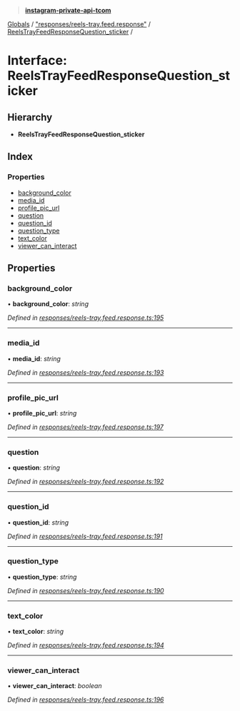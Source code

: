 > **[instagram-private-api-tcom](../README.md)**

[Globals](../README.md) / ["responses/reels-tray.feed.response"](../modules/_responses_reels_tray_feed_response_.md) / [ReelsTrayFeedResponseQuestion_sticker](_responses_reels_tray_feed_response_.reelstrayfeedresponsequestion_sticker.md) /

# Interface: ReelsTrayFeedResponseQuestion_sticker

## Hierarchy

* **ReelsTrayFeedResponseQuestion_sticker**

## Index

### Properties

* [background_color](_responses_reels_tray_feed_response_.reelstrayfeedresponsequestion_sticker.md#background_color)
* [media_id](_responses_reels_tray_feed_response_.reelstrayfeedresponsequestion_sticker.md#media_id)
* [profile_pic_url](_responses_reels_tray_feed_response_.reelstrayfeedresponsequestion_sticker.md#profile_pic_url)
* [question](_responses_reels_tray_feed_response_.reelstrayfeedresponsequestion_sticker.md#question)
* [question_id](_responses_reels_tray_feed_response_.reelstrayfeedresponsequestion_sticker.md#question_id)
* [question_type](_responses_reels_tray_feed_response_.reelstrayfeedresponsequestion_sticker.md#question_type)
* [text_color](_responses_reels_tray_feed_response_.reelstrayfeedresponsequestion_sticker.md#text_color)
* [viewer_can_interact](_responses_reels_tray_feed_response_.reelstrayfeedresponsequestion_sticker.md#viewer_can_interact)

## Properties

###  background_color

• **background_color**: *string*

*Defined in [responses/reels-tray.feed.response.ts:195](https://github.com/cuonglnhust/instagram-private-api-tcom/blob/3e16058/src/responses/reels-tray.feed.response.ts#L195)*

___

###  media_id

• **media_id**: *string*

*Defined in [responses/reels-tray.feed.response.ts:193](https://github.com/cuonglnhust/instagram-private-api-tcom/blob/3e16058/src/responses/reels-tray.feed.response.ts#L193)*

___

###  profile_pic_url

• **profile_pic_url**: *string*

*Defined in [responses/reels-tray.feed.response.ts:197](https://github.com/cuonglnhust/instagram-private-api-tcom/blob/3e16058/src/responses/reels-tray.feed.response.ts#L197)*

___

###  question

• **question**: *string*

*Defined in [responses/reels-tray.feed.response.ts:192](https://github.com/cuonglnhust/instagram-private-api-tcom/blob/3e16058/src/responses/reels-tray.feed.response.ts#L192)*

___

###  question_id

• **question_id**: *string*

*Defined in [responses/reels-tray.feed.response.ts:191](https://github.com/cuonglnhust/instagram-private-api-tcom/blob/3e16058/src/responses/reels-tray.feed.response.ts#L191)*

___

###  question_type

• **question_type**: *string*

*Defined in [responses/reels-tray.feed.response.ts:190](https://github.com/cuonglnhust/instagram-private-api-tcom/blob/3e16058/src/responses/reels-tray.feed.response.ts#L190)*

___

###  text_color

• **text_color**: *string*

*Defined in [responses/reels-tray.feed.response.ts:194](https://github.com/cuonglnhust/instagram-private-api-tcom/blob/3e16058/src/responses/reels-tray.feed.response.ts#L194)*

___

###  viewer_can_interact

• **viewer_can_interact**: *boolean*

*Defined in [responses/reels-tray.feed.response.ts:196](https://github.com/cuonglnhust/instagram-private-api-tcom/blob/3e16058/src/responses/reels-tray.feed.response.ts#L196)*